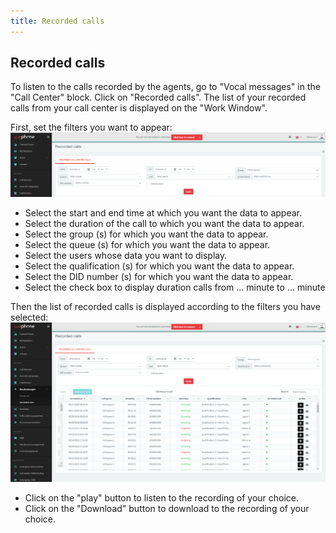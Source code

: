 ```yaml
---
title: Recorded calls
---
```


## Recorded calls

To listen to the calls recorded by the agents, go to "Vocal messages" in the "Call Center" block. Click on "Recorded calls". The list of your recorded calls from your call center is displayed on the "Work Window".

First, set the filters you want to appear:
![Recorded calls](/images/recorded-calls1.png)

- Select the start and end time at which you want the data to appear.
- Select the duration of the call to which you want the data to appear.
- Select the group (s) for which you want the data to appear.
- Select the queue (s) for which you want the data to appear.
- Select the users whose data you want to display.
- Select the qualification (s) for which you want the data to appear.
- Select the DID number (s) for which you want the data to appear.
- Select the check box to display duration calls from ... minute to ... minute

Then the list of recorded calls is displayed according to the filters you have selected:
![Recorded calls](/images/recorded-calls2.png)

- Click on the "play" button to listen to the recording of your choice.
- Click on the "Download" button to download to the recording of your choice.